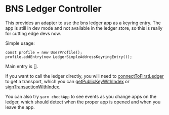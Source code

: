 # BNS Ledger Controller

This provides an adapter to use the bns ledger app as a keyring entry.
The app is still in dev mode and not available in the ledger store, so
this is really for cutting edge devs now.

Simple usage:

```
const profile = new UserProfile();
profile.addEntry(new LedgerSimpleAddressKeyringEntry());
```

Main entry is [].

If you want to call the ledger directly, you will need to
[connectToFirstLedger](./globals.html#connecttofirstledger) to get a transport,
which you can [getPublicKeyWithIndex](./globals.html#getpublickeywithindex)
or [signTransactionWithIndex](./globals.html#signtransactionwithindex).

You can also try `yarn checkApp` to see events as you change apps on the ledger,
which should detect when the proper app is opened and when you leave the app.